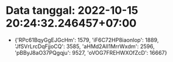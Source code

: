 # Data tanggal: 2022-10-15 20:24:32.246457+07:00

* {'RPc61BqyGgEJGcHm': 1579, 'iF6C72HP8iaonlop': 1889, 'JfSVrLrcDqFjjoCQ': 3585, 'aHMd2AlI1MrrWxdm': 2596, 'pBByJ8aO37PQgqju': 9527, 'oVOG7FREHWXOfZcD': 16667}
